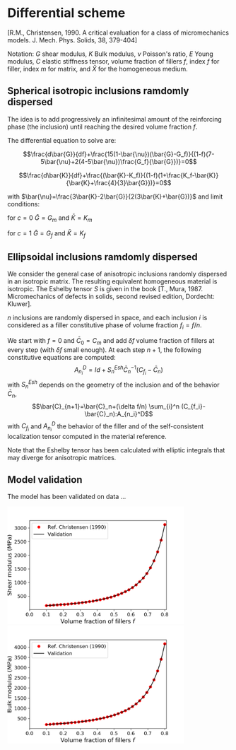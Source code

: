 # Differential scheme

[R.M., Christensen, 1990. A critical evaluation for a class of micromechanics models. J. Mech. Phys. Solids, 38, 379-404]

Notation:
$G$ shear modulus, 
$K$ Bulk modulus, 
$\nu$ Poisson's ratio, 
$E$ Young modulus, $C$ elastic stiffness tensor,
volume fraction of fillers $f$,
index $f$ for filler, index $m$ for matrix, and $\bar{X}$ for the homogeneous medium. 

## Spherical isotropic inclusions ramdomly dispersed

The idea is to add progressively an infinitesimal amount of the reinforcing phase (the inclusion) until reaching the desired volume fraction $f$.

The differential equation to solve are:

$$\frac{d\bar{G}}{df}+\frac{15(1-\bar{\nu})(\bar{G}-G_f)}{(1-f)(7-5\bar{\nu}+2(4-5\bar{\nu})\frac{G_f}{\bar{G}})}=0$$

$$\frac{d\bar{K}}{df}+\frac{(\bar{K}-K_f)}{(1-f)(1+\frac{K_f-\bar{K}}{\bar{K}+\frac{4}{3}\bar{G}})}=0$$

with $\bar{\nu}=\frac{3\bar{K}-2\bar{G}}{2(3\bar{K}+\bar{G})}$ and limit conditions: 

for $c=0$ $\bar{G}=G_m$ and $\bar{K}=K_m$

for $c=1$ $\bar{G}=G_f$ and $\bar{K}=K_f$

## Ellipsoidal inclusions ramdomly dispersed
We consider the general case of anisotropic inclusions randomly dispersed in an isotropic matrix. The resulting equivalent homogeneous material is isotropic. 
The Eshelby tensor $S$ is given in the book [T., Mura, 1987. Micromechanics of defects in solids, second revised edition, Dordecht: Kluwer].

$n$ inclusions are randomly dispersed in space, and each inclusion $i$ is considered as a filler constitutive phase of volume fraction $f_i=f/n$. 

We start with $f=0$ and $\bar{C}_0=C_m$ and add $\delta f$ volume fraction of fillers at every step (with $\delta f$ small enough).
At each step $n+1$, the following constitutive equations are computed:
$$A_{n_i}^D=Id + S_{n}^{Esh} \bar{C}_{n}^{-1} (C_{f_i}-\bar{C}_n)$$
with $S_{n}^{Esh}$ depends on the geometry of the inclusion and of the behavior $\bar{C}_n$, 
$$\bar{C}_{n+1}=\bar{C}_n+(\delta f/n) \sum_{i}^n (C_{f_i}-\bar{C}_n):A_{n_i}^D$$ 
with $C_{f_i}$ and $A_{n_i}^{D}$ the behavior of the filler and of the self-consistent localization tensor computed in the material reference. 

Note that the Eshelby tensor has been calculated with elliptic integrals that may diverge for anisotropic matrices.
## Model validation
The model has been validated on data ...

<img src="model_descriptions/model_validate/Diff_Christensen_G2.png" alt="drawing" width="400">
<img src="model_descriptions/model_validate/Diff_Christensen_K2.png" alt="drawing" width="400">